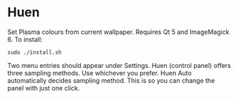 # Huen
Set Plasma colours from current wallpaper. Requires Qt 5 and ImageMagick 6.
To install:

``` 
sudo ./install.sh
```

Two  menu entries should appear under Settings. Huen (control panel) offers three sampling methods. Use whichever you prefer. Huen Auto automatically decides sampling method. This is so you can change the panel with just one click.
